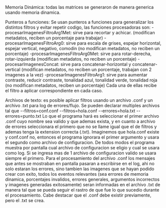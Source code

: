 Memoria Dinámica: todas las matrices se generaron de manera generica usando memoria dinamica.

Punteros a funciones: Se usan punteros a funciones para generalizar los distintos filtros y evitar repetir codigo, las funciones procesadoras son:
-procesarImagenesFiltroArg1Met: sirve para recortar y achicar. (modifican metadatos, reciben un porcentaje para trabajar)
-procesarImagenesFiltroArg0: sirve para escala de grises, espejar horizontal, espejar vertical, negativo, comodin (no modifican metadatos, no reciben un porcentaje)
-procesarImagenesFiltroArg0Met: sirve para rotar-derecha, rotar-izquierda (modifican metadatos, no reciben un porcentaje)
-procesarImagenesConcat: sirve para concatenar-horizontal y concatenar-vertical (modifican metadatos, no reciben un porcentaje, trabajan con 2 imagenes a la vez)
-procesarImagenesFiltroArg1: sirve para aumentar contraste, reducir contraste, tonalidad azul, tonalidad verde, tonalidad roja (no modifican metadatos, reciben un porcentaje)
Cada una de ellas recibe el filtro a aplicar correspondiente en cada caso.

Archivos de texto: es posible aplicar filtros usando un archivo .conf y un archivo .txt para log de errores/flujo.
Se pueden declarar multiples archivos tal que --filtros=conf.conf --filtros=hola.conf --errores=hola.txt --errores=punto.txt
Lo que el programa hará es seleccionar el primer archivo .conf cuyo nombre sea valido y que ademas exista, y en cuanto a archivo de errores seleccionara 
el primero que no se llame igual que el de filtros y ademas tenga la extension correcta (.txt).
Imaginemos que hola.conf existe y conf.conf no, entonces el programa ignorara el primer argumento y usara el segundo como archivo de configuracion.
De todos modos el programa muestra por pantalla cual archivo de configuracion se eligio y cual se usara como log.
Si se ingresa mas de 1 archivo de configuracion valido se usara siempre el primero.
Para el procesamiento del archivo .conf los mensajes que antes se mostraban en pantalla pasaran a escribirse en el log, ahi no solo estaran los errores, sino tambien
las imagenes que se hayan podido crear con exito, todos los eventos relevantes (sea errores de memoria dinamica, porcentajes invalidos, errores generales, argumentos incorrectos y 
imagenes generadas exitosamente) seran informadas en el archivo .txt de manera tal que se pueda seguir el rastro de que fue lo que sucedio durante el procesamiento.
Cabe destacar que el .conf debe existir previamente, pero el .txt se crea.
